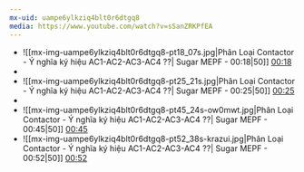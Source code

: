 ```yaml
---
mx-uid: uampe6ylkziq4blt0r6dtgq8
media: https://www.youtube.com/watch?v=sSanZRKPfEA
---
```


- ![[mx-img-uampe6ylkziq4blt0r6dtgq8-pt18_07s.jpg|Phân Loại Contactor - Ý nghĩa ký hiệu AC1-AC2-AC3-AC4 ??| Sugar MEPF - 00:18|50]] [00:18](https://www.youtube.com/watch?v=sSanZRKPfEA#t=00:18.07) 
- 
- ![[mx-img-uampe6ylkziq4blt0r6dtgq8-pt25_21s.jpg|Phân Loại Contactor - Ý nghĩa ký hiệu AC1-AC2-AC3-AC4 ??| Sugar MEPF - 00:25|50]] [00:25](https://www.youtube.com/watch?v=sSanZRKPfEA#t=00:25.21) 
- 
- ![[mx-img-uampe6ylkziq4blt0r6dtgq8-pt45_24s-ow0mwt.jpg|Phân Loại Contactor - Ý nghĩa ký hiệu AC1-AC2-AC3-AC4 ??| Sugar MEPF - 00:45|50]] [00:45](https://www.youtube.com/watch?v=sSanZRKPfEA#t=00:45.24) 
- ![[mx-img-uampe6ylkziq4blt0r6dtgq8-pt52_38s-krazui.jpg|Phân Loại Contactor - Ý nghĩa ký hiệu AC1-AC2-AC3-AC4 ??| Sugar MEPF - 00:52|50]] [00:52](https://www.youtube.com/watch?v=sSanZRKPfEA#t=00:52.38) 